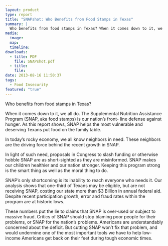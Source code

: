 ```yaml
---
layout: product
type: report
title: "SNAPshot: Who Benefits from Food Stamps in Texas"
summary: |
  Who benefits from food stamps in Texas? When it comes down to it, we all do. The Supplemental Nutrition Assistance Program (SNAP, aka food stamps) is our nation’s front- line defense against hunger.
media:
  image:
  map:
  timeline:
downloads: 
  - title: PDF
    file: SNAPshot.pdf
  - title:
    file: 
date: 2013-08-16 11:50:37
tags: 
  - Food Insecurity
featured: "true"
---
```

Who benefits from food stamps in Texas?

When it comes down to it, we all do. The Supplemental Nutrition Assistance Program (SNAP, aka food stamps) is our nation’s front- line defense against hunger. As this report shows, SNAP helps the most vulnerable and deserving Texans put food on the family table.

In today’s rocky economy, we all know neighbors in need. These neighbors are the driving force behind the recent growth in SNAP.

In light of such need, proposals in Congress to slash funding or otherwise hobble SNAP are as short-sighted as they are misinformed. SNAP makes our children healthier and our nation stronger. Keeping this program strong is the smart thing as well as the moral thing to do.

SNAP’s only shortcoming is its inability to reach everyone who needs it. Our analysis shows that one-third of Texans may be eligible, but are not receiving SNAP, costing our state more than $3 Billion in annual federal aid. Despite recent participation growth, error and fraud rates within the program are at historic lows.

These numbers put the lie to claims that SNAP is over-used or subject to massive fraud. Critics of SNAP should stop blaming poor people for their problems, or SNAP for the nation’s problems. Americans are understandably concerned about the deficit. But cutting SNAP won’t fix that problem, and would undermine one of the most important tools we have to help low-income Americans get back on their feet during tough economic times.